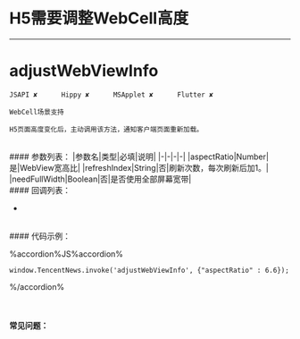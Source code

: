 # H5需要调整WebCell高度
---
# adjustWebViewInfo

```
JSAPI ✘      Hippy ✘      MSApplet ✘      Flutter ✘

WebCell场景支持

H5页面高度变化后，主动调用该方法，通知客户端页面重新加载。
```
<br>
#### 参数列表：
|参数名|类型|必填|说明|
|-|-|-|-| 
|aspectRatio|Number|是|WebView宽高比|
|refreshIndex|String|否|刷新次数，每次刷新后加1。|
|needFullWidth|Boolean|否|是否使用全部屏幕宽带|
<br>
#### 回调列表：

-

<br>
#### 代码示例：


%accordion%JS%accordion%

```
window.TencentNews.invoke('adjustWebViewInfo', {"aspectRatio" : 6.6});

```

%/accordion%


<br>

#### 常见问题：



